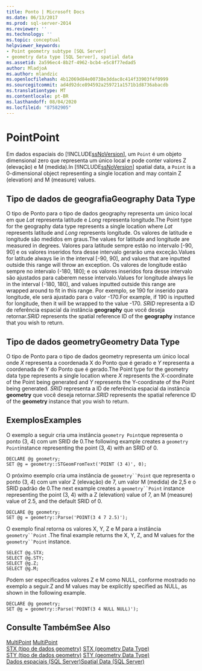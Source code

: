 ```yaml
---
title: Ponto | Microsoft Docs
ms.date: 06/13/2017
ms.prod: sql-server-2014
ms.reviewer: ''
ms.technology: ''
ms.topic: conceptual
helpviewer_keywords:
- Point geometry subtype [SQL Server]
- geometry data type [SQL Server], spatial data
ms.assetid: 2a596ec4-8b2f-4962-bcb4-e5c8f77edad5
author: MladjoA
ms.author: mlandzic
ms.openlocfilehash: 4b12069d84e00738e3ddac8c414f33903f4f0999
ms.sourcegitcommit: ad4d92dce894592a259721a1571b1d8736abacdb
ms.translationtype: MT
ms.contentlocale: pt-BR
ms.lasthandoff: 08/04/2020
ms.locfileid: "87582905"
---
```

# <a name="point"></a><span data-ttu-id="9d160-102">Point</span><span class="sxs-lookup"><span data-stu-id="9d160-102">Point</span></span>
  <span data-ttu-id="9d160-103">Em dados espaciais do [!INCLUDE[ssNoVersion](../../includes/ssnoversion-md.md)], um `Point` é um objeto dimensional zero que representa um único local e pode conter valores Z (elevação) e M (medida).</span><span class="sxs-lookup"><span data-stu-id="9d160-103">In [!INCLUDE[ssNoVersion](../../includes/ssnoversion-md.md)] spatial data, a `Point` is a 0-dimensional object representing a single location and may contain Z (elevation) and M (measure) values.</span></span>  
  
## <a name="geography-data-type"></a><span data-ttu-id="9d160-104">Tipo de dados de geografia</span><span class="sxs-lookup"><span data-stu-id="9d160-104">Geography Data Type</span></span>  
 <span data-ttu-id="9d160-105">O tipo de Ponto para o tipo de dados geography representa um único local em que *Lat* representa latitude e *Long* representa longitude.</span><span class="sxs-lookup"><span data-stu-id="9d160-105">The Point type for the geography data type represents a single location where *Lat* represents latitude and *Long* represents longitude.</span></span> <span data-ttu-id="9d160-106">Os valores de latitude e longitude são medidos em graus.</span><span class="sxs-lookup"><span data-stu-id="9d160-106">The values for latitude and longitude are measured in degrees.</span></span> <span data-ttu-id="9d160-107">Valores para latitude sempre estão no intervalo [-90, 90] e os valores inseridos fora desse intervalo gerarão uma exceção.</span><span class="sxs-lookup"><span data-stu-id="9d160-107">Values for latitude always lie in the interval [-90, 90], and values that are inputted outside this range will throw an exception.</span></span> <span data-ttu-id="9d160-108">Os valores de longitude estão sempre no intervalo (-180, 180]; e os valores inseridos fora desse intervalo são ajustados para caberem nesse intervalo.</span><span class="sxs-lookup"><span data-stu-id="9d160-108">Values for longitude always lie in the interval (-180, 180], and values inputted outside this range are wrapped around to fit in this range.</span></span> <span data-ttu-id="9d160-109">Por exemplo, se 190 for inserido para longitude, ele será ajustado para o valor -170.</span><span class="sxs-lookup"><span data-stu-id="9d160-109">For example, if 190 is inputted for longitude, then it will be wrapped to the value -170.</span></span> <span data-ttu-id="9d160-110">*SRID* representa a ID de referência espacial da instância **geography** que você deseja retornar.</span><span class="sxs-lookup"><span data-stu-id="9d160-110">*SRID* represents the spatial reference ID of the **geography** instance that you wish to return.</span></span>  
  
## <a name="geometry-data-type"></a><span data-ttu-id="9d160-111">Tipo de dados geometry</span><span class="sxs-lookup"><span data-stu-id="9d160-111">Geometry Data Type</span></span>  
 <span data-ttu-id="9d160-112">O tipo de Ponto para o tipo de dados geometry representa um único local onde *X* representa a coordenada X do Ponto que é gerado e *Y* representa a coordenada de Y do Ponto que é gerado.</span><span class="sxs-lookup"><span data-stu-id="9d160-112">The Point type for the geometry data type represents a single location where *X* represents the X-coordinate of the Point being generated and *Y* represents the Y-coordinate of the Point being generated.</span></span> <span data-ttu-id="9d160-113">*SRID* representa a ID de referência espacial da instância **geometry** que você deseja retornar.</span><span class="sxs-lookup"><span data-stu-id="9d160-113">*SRID* represents the spatial reference ID of the **geometry** instance that you wish to return.</span></span>  
  
## <a name="examples"></a><span data-ttu-id="9d160-114">Exemplos</span><span class="sxs-lookup"><span data-stu-id="9d160-114">Examples</span></span>  
 <span data-ttu-id="9d160-115">O exemplo a seguir cria uma instância `geometry Point`que representa o ponto (3, 4) com um SRID de 0.</span><span class="sxs-lookup"><span data-stu-id="9d160-115">The following example creates a `geometry Point`instance representing the point (3, 4) with an SRID of 0.</span></span>  
  
```  
DECLARE @g geometry;  
SET @g = geometry::STGeomFromText('POINT (3 4)', 0);  
```  
  
 <span data-ttu-id="9d160-116">O próximo exemplo cria uma instância de `geometry``Point` que representa o ponto (3, 4) com um valor Z (elevação) de 7, um valor M (medida) de 2,5 e o SRID padrão de 0.</span><span class="sxs-lookup"><span data-stu-id="9d160-116">The next example creates a `geometry``Point` instance representing the point (3, 4) with a Z (elevation) value of 7, an M (measure) value of 2.5, and the default SRID of 0.</span></span>  
  
```  
DECLARE @g geometry;  
SET @g = geometry::Parse('POINT(3 4 7 2.5)');  
```  
  
 <span data-ttu-id="9d160-117">O exemplo final retorna os valores X, Y, Z e M para a instância `geometry``Point` .</span><span class="sxs-lookup"><span data-stu-id="9d160-117">The final example returns the X, Y, Z, and M values for the `geometry``Point` instance.</span></span>  
  
```  
SELECT @g.STX;  
SELECT @g.STY;  
SELECT @g.Z;  
SELECT @g.M;  
```  
  
 <span data-ttu-id="9d160-118">Podem ser especificados valores Z e M como NULL, conforme mostrado no exemplo a seguir.</span><span class="sxs-lookup"><span data-stu-id="9d160-118">Z and M values may be explicitly specified as NULL, as shown in the following example.</span></span>  
  
```  
DECLARE @g geometry;  
SET @g = geometry::Parse('POINT(3 4 NULL NULL)');  
```  
  
## <a name="see-also"></a><span data-ttu-id="9d160-119">Consulte Também</span><span class="sxs-lookup"><span data-stu-id="9d160-119">See Also</span></span>  
 <span data-ttu-id="9d160-120">[MultiPoint](multipoint.md) </span><span class="sxs-lookup"><span data-stu-id="9d160-120">[MultiPoint](multipoint.md) </span></span>  
 <span data-ttu-id="9d160-121">[STX &#40;tipo de dados geometry&#41;](/sql/t-sql/spatial-geometry/stx-geometry-data-type) </span><span class="sxs-lookup"><span data-stu-id="9d160-121">[STX &#40;geometry Data Type&#41;](/sql/t-sql/spatial-geometry/stx-geometry-data-type) </span></span>  
 <span data-ttu-id="9d160-122">[STY &#40;tipo de dados geometry&#41;](/sql/t-sql/spatial-geometry/sty-geometry-data-type) </span><span class="sxs-lookup"><span data-stu-id="9d160-122">[STY &#40;geometry Data Type&#41;](/sql/t-sql/spatial-geometry/sty-geometry-data-type) </span></span>  
 [<span data-ttu-id="9d160-123">Dados espaciais &#40;SQL Server&#41;</span><span class="sxs-lookup"><span data-stu-id="9d160-123">Spatial Data &#40;SQL Server&#41;</span></span>](spatial-data-sql-server.md)  
  
  
